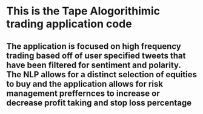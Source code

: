 # This is the Tape Alogorithimic trading application code
## The application is focused on high frequency trading based off of user specified tweets that have been filtered for sentiment and polarity. The NLP allows for a distinct selection of equities to buy and the application allows for risk management preffernces to increase or decrease profit taking and stop loss percentage 

